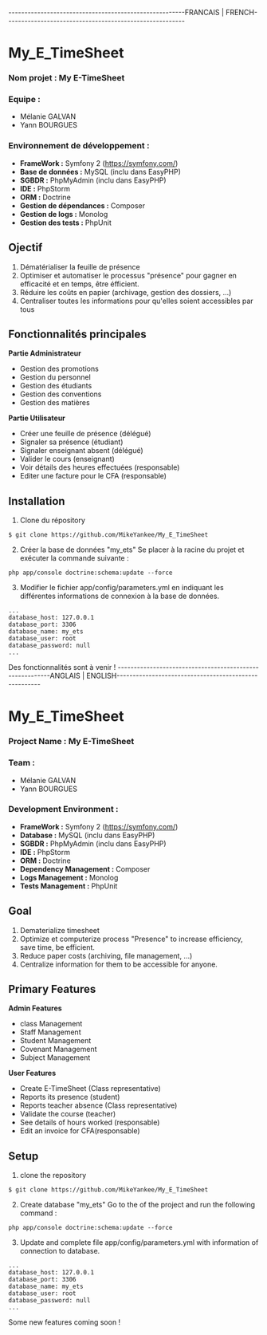 -------------------------------------------------------FRANCAIS | FRENCH--------------------------------------------------------
# My_E_TimeSheet

### Nom projet : My E-TimeSheet<br />
### Equipe : <br />
- Mélanie GALVAN<br />
- Yann BOURGUES

### Environnement de développement :
* **FrameWork :** Symfony 2 (https://symfony.com/)
* **Base de données :** MySQL (inclu dans EasyPHP)
* **SGBDR :** PhpMyAdmin (inclu dans EasyPHP)
* **IDE :** PhpStorm
* **ORM :** Doctrine
* **Gestion de dépendances :** Composer
* **Gestion de logs :** Monolog 
* **Gestion des tests :** PhpUnit

## Ojectif
1. Dématérialiser la feuille de présence
2. Optimiser et automatiser le processus "présence" pour gagner en efficacité et en temps, être éfficient.
3. Réduire les coûts en papier (archivage, gestion des dossiers, ...)
4. Centraliser toutes les informations pour qu'elles soient accessibles par tous

## Fonctionnalités principales
**Partie Administrateur**
* Gestion des promotions
* Gestion du personnel
* Gestion des étudiants
* Gestion des conventions
* Gestion des matières

**Partie Utilisateur**
* Créer une feuille de présence (délégué)
* Signaler sa présence (étudiant)
* Signaler enseignant absent (délégué)
* Valider le cours (enseignant)
* Voir détails des heures effectuées (responsable)
* Editer une facture pour le CFA (responsable)

## Installation 
1. Clone du répository
```
$ git clone https://github.com/MikeYankee/My_E_TimeSheet
```
2. Créer la base de données "my_ets"
 Se placer à la racine du projet et exécuter la commande suivante :
```
php app/console doctrine:schema:update --force
```
3. Modifier le fichier app/config/parameters.yml en indiquant les différentes informations de connexion à la base de données.
```
...
database_host: 127.0.0.1
database_port: 3306
database_name: my_ets
database_user: root
database_password: null
...
```
Des fonctionnalités sont à venir !
---------------------------------------------------------ANGLAIS | ENGLISH------------------------------------------------------
# My_E_TimeSheet

### Project Name : My E-TimeSheet<br />
### Team : <br />
- Mélanie GALVAN<br />
- Yann BOURGUES

### Development Environment :
* **FrameWork :** Symfony 2 (https://symfony.com/)
* **Database :** MySQL (inclu dans EasyPHP)
* **SGBDR :** PhpMyAdmin (inclu dans EasyPHP)
* **IDE :** PhpStorm
* **ORM :** Doctrine
* **Dependency Management :** Composer
* **Logs Management :** Monolog 
* **Tests Management :** PhpUnit

## Goal
1. Dematerialize timesheet
2. Optimize et computerize process "Presence" to increase efficiency, save time, be efficient.
3. Reduce paper costs (archiving, file management, ...)
4. Centralize information for them to be accessible for anyone.

## Primary Features
**Admin Features**
* class Management
* Staff Management
* Student Management
* Covenant Management
* Subject Management

**User Features**
* Create E-TimeSheet (Class representative)
* Reports its presence (student)
* Reports teacher absence (Class representative)
* Validate the course (teacher)
* See details of hours worked (responsable)
* Edit an invoice for CFA(responsable)

## Setup 
1. clone the repository
```
$ git clone https://github.com/MikeYankee/My_E_TimeSheet
```
2. Create database "my_ets"
 Go to the of the project and run the following command :
```
php app/console doctrine:schema:update --force
```
3. Update and complete file app/config/parameters.yml with information of connection to database.
```
...
database_host: 127.0.0.1
database_port: 3306
database_name: my_ets
database_user: root
database_password: null
...
```
Some new features coming soon !
